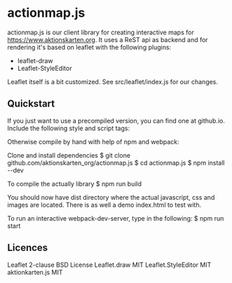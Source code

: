 actionmap.js
============

actionmap.js is our client library for creating interactive maps for
https://www.aktionskarten.org. It uses a ReST api as backend and for rendering
it's based on leaflet with the following plugins:

* leaflet-draw
* Leaflet-StyleEditor

Leaflet itself is a bit customized. See src/leaflet/index.js for our changes.

Quickstart
----------

If you just want to use a precompiled version, you can find one at github.io.
Include the following style and script tags:

  <link rel="stylesheet" href="https://aktionskarten_net.github.io/aktionskarten.js/dist/leaflet.css" />
  <script src="https://aktionskarten_net.github.io/aktionskarten.js/dist/leaflet.bundle.js"></script>
  <script src="https://aktionskarten_net.github.io/aktionskarten.js/dist/lib.bundle.js"></script>

Otherwise compile by hand with help of npm and webpack:

Clone and install dependencies
  $ git clone github.com/aktionskarten_org/actionmap.js
  $ cd actionmap.js
  $ npm install --dev

To compile the actually library
  $ npm run build

You should now have dist directory where the actual javascript, css and images
are located. There is as well a demo index.html to test with.

To run an interactive webpack-dev-server, type in the following:
  $ npm run start


Licences
--------

Leaflet              2-clause BSD License
Leaflet.draw         MIT
Leaflet.StyleEditor  MIT
aktionkarten.js      MIT
